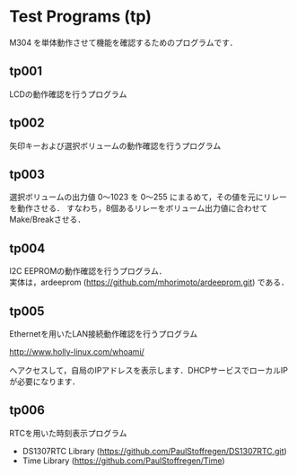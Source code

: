 # Test Programs (tp)

M304 を単体動作させて機能を確認するためのプログラムです．

## tp001

LCDの動作確認を行うプログラム

## tp002

矢印キーおよび選択ボリュームの動作確認を行うプログラム

## tp003

選択ボリュームの出力値 0〜1023 を 0〜255 にまるめて，その値を元にリレーを動作させる．
すなわち，8個あるリレーをボリューム出力値に合わせてMake/Breakさせる．

## tp004

I2C EEPROMの動作確認を行うプログラム．  
実体は，ardeeprom (https://github.com/mhorimoto/ardeeprom.git) である．

## tp005

Ethernetを用いたLAN接続動作確認を行うプログラム

http://www.holly-linux.com/whoami/

へアクセスして，自局のIPアドレスを表示します．DHCPサービスでローカルIPが必要になります．

## tp006

RTCを用いた時刻表示プログラム

* DS1307RTC Library (https://github.com/PaulStoffregen/DS1307RTC.git)
* Time Library (https://github.com/PaulStoffregen/Time)
